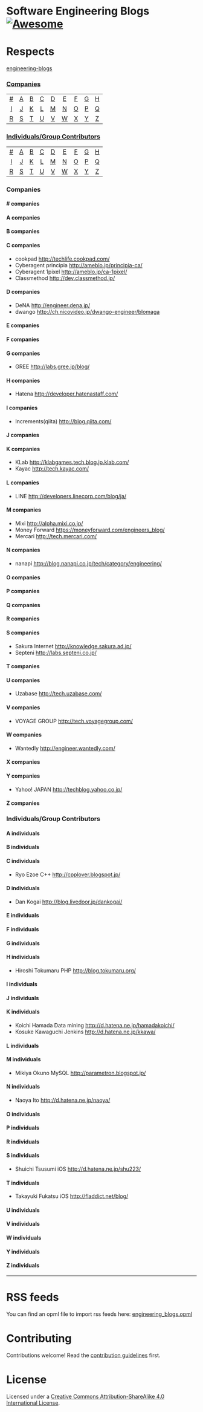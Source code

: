 # Software Engineering Blogs [![Awesome](https://cdn.rawgit.com/sindresorhus/awesome/d7305f38d29fed78fa85652e3a63e154dd8e8829/media/badge.svg)](https://github.com/sindresorhus/awesome)

# Respects
[engineering-blogs](https://github.com/kilimchoi/engineering-blogs)

### [Companies](#companies-1)
|     |     |     |     |     |     |     |     |     |
|:-:  |:-:  |:-:  |:-:  |:-:  |:-:  |:-:  |:-:  |:-:  |
| [#](#-companies) 	| [A](#a-companies) 	| [B](#b-companies) 	| [C](#c-companies) 	| [D](#d-companies) 	| [E](#e-companies) 	| [F](#f-companies) 	| [G](#g-companies) 	| [H](#h-companies) 	|
| [I](#i-companies) 	| [J](#j-companies) 	| [K](#k-companies) 	| [L](#l-companies) 	| [M](#m-companies) 	| [N](#n-companies) 	| [O](#o-companies) 	| [P](#p-companies) 	| [Q](#q-companies) 	|
| [R](#r-companies) 	| [S](#s-companies) 	| [T](#t-companies) 	| [U](#u-companies) 	| [V](#v-companies) 	| [W](#w-companies) 	| [X](#x-companies) 	| [Y](#y-companies) 	| [Z](#z-companies)  	|

### [Individuals/Group Contributors](#individualsgroup-contributors-1)
|   	|   	|   	|   	|   	|   	|   	|   	|   	|
|:-:  |:-:  |:-:  |:-:  |:-:  |:-:  |:-:  |:-:  |:-:  |
| [#](#-individuals) 	| [A](#a-individuals) 	| [B](#b-individuals) 	| [C](#c-individuals) 	| [D](#d-individuals) 	| [E](#e-individuals) 	| [F](#f-individuals) 	| [G](#g-individuals) 	| [H](#h-individuals) 	|
| [I](#i-individuals) 	| [J](#j-individuals) 	| [K](#k-individuals) 	| [L](#l-individuals) 	| [M](#m-individuals) 	| [N](#n-individuals) 	| [O](#o-individuals) 	| [P](#p-individuals) 	| [Q](#q-individuals) 	|
| [R](#r-individuals) 	| [S](#s-individuals) 	| [T](#t-individuals) 	| [U](#u-individuals) 	| [V](#v-individuals) 	| [W](#w-individuals) 	| [X](#x-individuals) 	| [Y](#y-individuals) 	| [Z](#z-individuals)  	|

### Companies

#### \# companies

#### A companies

#### B companies

#### C companies
* cookpad http://techlife.cookpad.com/
* Cyberagent principia http://ameblo.jp/principia-ca/
* Cyberagent 1pixel http://ameblo.jp/ca-1pixel/
* Classmethod http://dev.classmethod.jp/

#### D companies
* DeNA http://engineer.dena.jp/
* dwango http://ch.nicovideo.jp/dwango-engineer/blomaga

#### E companies

#### F companies

#### G companies
* GREE http://labs.gree.jp/blog/

#### H companies
* Hatena http://developer.hatenastaff.com/

#### I companies
* Increments(qiita) http://blog.qiita.com/

#### J companies

#### K companies
* KLab http://klabgames.tech.blog.jp.klab.com/
* Kayac http://tech.kayac.com/

#### L companies
* LINE http://developers.linecorp.com/blog/ja/

#### M companies
* Mixi http://alpha.mixi.co.jp/
* Money Forward https://moneyforward.com/engineers_blog/
* Mercari http://tech.mercari.com/

#### N companies
* nanapi http://blog.nanapi.co.jp/tech/category/engineering/

#### O companies

#### P companies

#### Q companies

#### R companies

#### S companies
* Sakura Internet http://knowledge.sakura.ad.jp/
* Septeni http://labs.septeni.co.jp/

#### T companies

#### U companies
* Uzabase http://tech.uzabase.com/

#### V companies
* VOYAGE GROUP http://tech.voyagegroup.com/

#### W companies
* Wantedly http://engineer.wantedly.com/

#### X companies

#### Y companies
* Yahoo! JAPAN http://techblog.yahoo.co.jp/

#### Z companies

### Individuals/Group Contributors

#### A individuals

#### B individuals

#### C individuals
* Ryo Ezoe C++ http://cpplover.blogspot.jp/

#### D individuals
* Dan Kogai http://blog.livedoor.jp/dankogai/

#### E individuals

#### F individuals

#### G individuals

#### H individuals
* Hiroshi Tokumaru PHP http://blog.tokumaru.org/

#### I individuals

#### J individuals

#### K individuals
* Koichi Hamada Data mining http://d.hatena.ne.jp/hamadakoichi/
* Kosuke Kawaguchi Jenkins http://d.hatena.ne.jp/kkawa/

#### L individuals

#### M individuals
* Mikiya Okuno MySQL http://parametron.blogspot.jp/

#### N individuals
* Naoya Ito http://d.hatena.ne.jp/naoya/

#### O individuals

#### P individuals

#### R individuals

#### S individuals
* Shuichi Tsusumi iOS http://d.hatena.ne.jp/shu223/

#### T individuals
* Takayuki Fukatsu iOS http://fladdict.net/blog/

#### U individuals

#### V individuals

#### W individuals

#### Y individuals

#### Z individuals

----

# RSS feeds

You can find an opml file to import rss feeds here: [engineering_blogs.opml](./engineering_blogs.opml)

# Contributing

Contributions welcome! Read the [contribution guidelines](contributing.md) first.

# License

Licensed under a <a rel="license" href="http://creativecommons.org/licenses/by-sa/4.0/">Creative Commons Attribution-ShareAlike 4.0 International License</a>.
